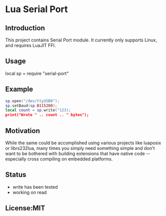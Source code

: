 Lua Serial Port
===============


Introduction
------------

This project contains Serial Port module.  It currently only supports Linux, and requires LuaJIT
FFI.

Usage
-----

local sp = require "serial-port"

Example
-------

```lua
sp.open("/dev/ttyUSB0");
sp.setBaud(sp.B115200);
local count = sp.write("123);
print("Wrote " .. count .. " bytes");
```

Motivation
----------

While the same could be accomplished using various projects like luaposix or librs232lua, many times
you simply need something simple and don't want to be bothered with building extensions that have
native code -- especially cross compiling on embedded platforms.

Status
------

* write has been tested
* working on read 

License:MIT
-----------





